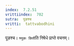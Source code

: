 ```yaml
---
index:  7.2.51
vrittiindex:  702
sutra:  पूङश्च
vritti:  tattvabodhini 
---
```


पूङश्च। `श्र्युकः किती`ति निषेधे प्राप्ते वचनम्। 

